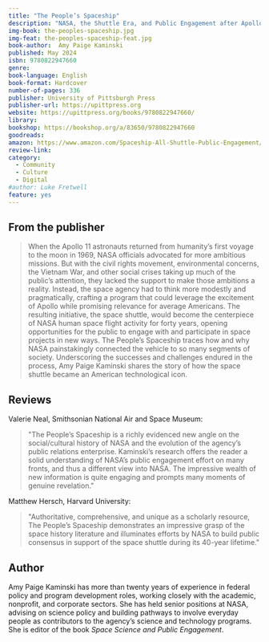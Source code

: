 ```yaml
---
title: "The People’s Spaceship"
description: "NASA, the Shuttle Era, and Public Engagement after Apollo"
img-book: the-peoples-spaceship.jpg
img-feat: the-peoples-spaceship-feat.jpg
book-author:  Amy Paige Kaminski
published: May 2024
isbn: 9780822947660
genre: 
book-language: English
book-format: Hardcover
number-of-pages: 336
publisher: University of Pittsburgh Press
publisher-url: https://upittpress.org
website: https://upittpress.org/books/9780822947660/
library: 
bookshop: https://bookshop.org/a/83650/9780822947660
goodreads: 
amazon: https://www.amazon.com/Spaceship-All-Shuttle-Public-Engagement/dp/0822947668/ref=sr_1_1?crid=3G5F8YQRQ182F&dib=eyJ2IjoiMSJ9.ThNBZm3RfNfzWFMYGDRGFM2KFPElbVUSBC7Y-6iPesXFVQ_KDADAVz7Gy892r_cH8LBkNrCLc8FPIWEMmeP5g4GhPGg0CbTjeHA_u9nSMAv_VsGOvEoZ7b2sbxR-CFbdCOG7iJdz-4TvY_Fj0ekF5xLrYPawyh9tnf619K6ckst4SOqTimT3ZSQAyJDBqqqDAmfC0M4lfmuko3Sg3mBqXSaokQKf_aXQYwxsN-QRtKQ.Q06EqD2N8RP-_XRGxP9G5QOaekKVNGEyo4opJOFlUdg&dib_tag=se&keywords=The+People%E2%80%99s+Spaceship&qid=1718395592&sprefix=%2Caps%2C331&sr=8-1
review-link: 
category:
  - Community
  - Culture
  - Digital
#author: Luke Fretwell
feature: yes
---
```


## From the publisher

> When the Apollo 11 astronauts returned from humanity’s first voyage to the moon in 1969, NASA officials advocated for more ambitious missions. But with the civil rights movement, environmental concerns, the Vietnam War, and other social crises taking up much of the public’s attention, they lacked the support to make those ambitions a reality. Instead, the space agency had to think more modestly and pragmatically, crafting a program that could leverage the excitement of Apollo while promising relevance for average Americans. The resulting initiative, the space shuttle, would become the centerpiece of NASA human space flight activity for forty years, opening opportunities for the public to engage with and participate in space projects in new ways. The People’s Spaceship traces how and why NASA painstakingly connected the vehicle to so many segments of society. Underscoring the successes and challenges endured in the process, Amy Paige Kaminski shares the story of how the space shuttle became an American technological icon.

## Reviews

Valerie Neal, Smithsonian National Air and Space Museum:

> "The People’s Spaceship is a richly evidenced new angle on the social/cultural history of NASA and the evolution of the agency’s public relations enterprise. Kaminski’s research offers the reader a solid understanding of NASA’s public engagement effort on many fronts, and thus a different view into NASA. The impressive wealth of new information is quite engaging and prompts many moments of genuine revelation."

Matthew Hersch, Harvard University:

> "Authoritative, comprehensive, and unique as a scholarly resource, The People’s Spaceship demonstrates an impressive grasp of the space history literature and illuminates efforts by NASA to build public consensus in support of the space shuttle during its 40-year lifetime."

## Author

Amy Paige Kaminski has more than twenty years of experience in federal policy and program development roles, working closely with the academic, nonprofit, and corporate sectors. She has held senior positions at NASA, advising on science policy and building pathways to involve everyday people as contributors to the agency’s science and technology programs. She is editor of the book *Space Science and Public Engagement*.